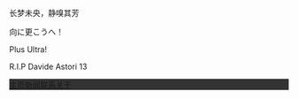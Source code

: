 <title>向に更こうへ！Plus Ultra!</title>
<style>
body 
{
	background-image:url("16c9fa8904f97bd1168f93c209a617281324e334_raw.jpg");
	background-repeat:no-repeat;
	background-attachment:fixed;
	background-position:top;
}
ul 
{
    list-style-type: none;
    margin: 0;
    padding: 0;
    overflow: hidden;
    background-color: #333;
}
li 
{
    float: left;
}

li a 
{
    display: block;
    color: white;
    text-align: center;
    padding: 14px 16px;
    text-decoration: none;
}

li a:hover 
{
    background-color: #111;
}
</style>
<p>长梦未央，静嗅其芳</p>
<p>向に更こうへ！</p>
<p>Plus Ultra!</p>
<p>R.I.P Davide Astori 13</p>
<ul>
  <li><a class="active" href="#home">主页</a></li>
  <li><a href="#news">新闻</a></li>
  <li><a href="#contact">联系</a></li>
  <li><a href="#about">关于</a></li>
</ul>
